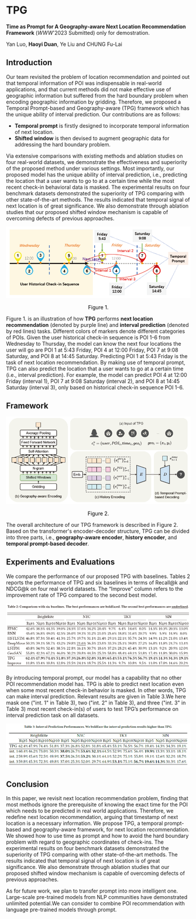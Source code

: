 # TPG
**Time as Prompt for A Geography-aware Next Location Recommendation Framework** (*WWW*'2023 Submitted) only for demostration.

Yan Luo, **Haoyi Duan**, Ye Liu and CHUNG Fu-Lai

## Introduction

Our team revisited the problem of location recommendation and pointed out that temporal information of POI was indispensable in real-world applications, and that current methods did not make effective use of geographic information but suffered from the hard boundary problem when encoding geographic information by gridding. Therefore, we proposed a Temporal Prompt-based and Geography-aware (TPG) framework which has the unique ability of interval prediction. Our contributions are as follows:

- **Temporal prompt** is firstly designed to incorporate temporal information of next location. 
- **Shifted window** is then devised to augment geographic data for addressing the hard boundary problem. 

Via extensive comparisons with existing methods and ablation studies on four real-world datasets, we demonstrate the effectiveness and superiority of the proposed method under various settings. Most importantly, our proposed model has the unique ability of interval prediction, i.e., predicting the location that a user wants to go to at a certain time while the most recent check-in behavioral data is masked. The experimental results on four benchmark datasets demonstrated the superiority of TPG comparing with other state-of-the-art methods. The results indicated that temporal signal of next location is of great significance. We also demonstrate through ablation studies that our proposed shifted window mechanism is capable of overcoming defects of previous approaches.

![image-20221118004807537](images/image-20221118004807537.png)

<center style="color:#000000">Figure 1.</center>

Figure 1. is an illustration of how **TPG** performs **next location recommendation** (denoted by purple line) and **interval prediction** (denoted by red lines) tasks. Different colors of markers denote different categories of POIs. Given the user historical check-in sequence is POI 1-6 from Wednesday to Thursday, the model can know the next four locations the user will go are POI 1 at 5:43 Friday, POI 4 at 12:00 Friday, POI 7 at 9:08 Saturday, and POI 8 at 14:45 Saturday. Predicting POI 1 at 5:43 Friday is the task of next location recommendation. By making use of temporal prompt, TPG can also predict the location that a user wants to go at a certain time (i.e., interval prediction). For example, the model can predict POI 4 at 12:00 Friday (interval 1), POI 7 at 9:08 Saturday (interval 2), and POI 8 at 14:45 Saturday (interval 3), only based on historical check-in sequence POI 1-6.

## Framework

![image-20221118011716980](images/frame.png)

<center style="color:#000000">Figure 2.</center>

The overall architecture of our TPG framework is described in Figure 2. Based on the transformer's encoder-decoder structure, TPG can be divided into three parts, i.e., **geography-aware encoder**, **history encoder**, and **temporal prompt-based decoder**. 

## Experiments and Evaluations

We compare the performance of our proposed TPG with baselines. Tables 2 reports the performance of TPG and six baselines in terms of Recall@k and NDCG@k on four real world datasets. The “Improve” column refers to the improvement rate of TPG compared to the second best model.

![image-20221118012257840](images/image-20221118012257840.png)

By introducing temporal prompt, our model has a capability that no other POI recommendation model has. TPG is able to predict next location even when some most recent check-in behavior is masked. In other words, TPG can make interval prediction. Relevant results are given in Table 3.We here mask one ("int. 1" in Table 3), two ("int. 2" in Table 3), and three ("int. 3" in Table 3) most recent check-in(s) of users to test TPG’s performance on interval prediction task on all datasets.

![image-20221118012547918](images/image-20221118012547918.png)

## Conclusion

In this paper, we revisit next location recommendation problem, finding that most methods ignore the prerequisite of knowing the exact time for the POI which needs to be predicted in real world applications. Therefore, we redefine next location recommendation, arguing that timestamp of next location is a necessary information. We propose TPG, a temporal prompt-based and geography-aware framework, for next location recommendation. We showed how to use time as prompt and how to avoid the hard boundary problem with regard to geographic coordinates of check-ins. The experimental results on four benchmark datasets demonstrated the superiority of TPG comparing with other state-of-the-art methods. The results indicated that temporal signal of next location is of great significance. We also demonstrate through ablation studies that our proposed shifted window mechanism is capable of overcoming defects of previous approaches. 

As for future work, we plan to transfer prompt into more intelligent one. Large-scale pre-trained models from NLP communities have demonstrated unlimited potential.We can consider to combine POI recommendation with language pre-trained models through prompt.